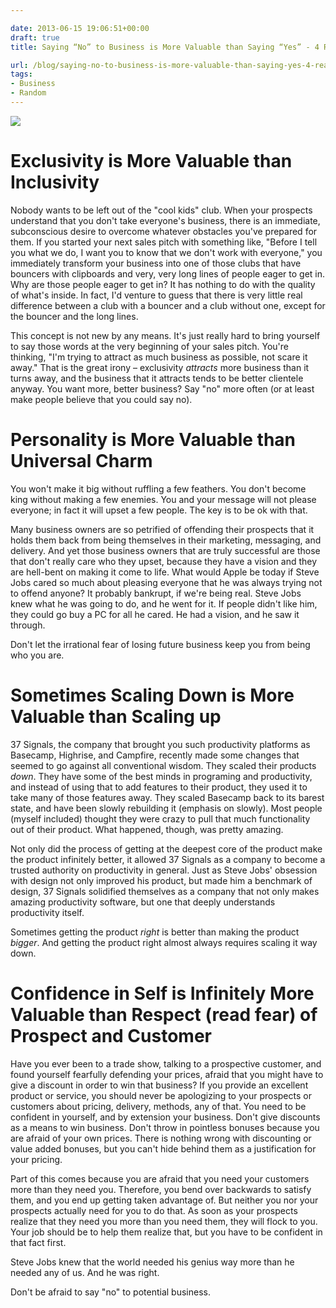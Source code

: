 ```yaml
---

date: 2013-06-15 19:06:51+00:00
draft: true
title: Saying “No” to Business is More Valuable than Saying “Yes” - 4 Reasons Why

url: /blog/saying-no-to-business-is-more-valuable-than-saying-yes-4-reasons-why
tags:
- Business
- Random
---
```


![](http://static1.squarespace.com/static/5b29b282b27e39d3891a137e/5b29d50ac07b083624e43ad2/5b29d50ac07b083624e43ad9/1529468456802/blog-image2.png)

  



# Exclusivity is More Valuable than Inclusivity




Nobody wants to be left out of the "cool kids" club. When your prospects understand that you don't take everyone's business, there is an immediate, subconscious desire to overcome whatever obstacles you've prepared for them. If you started your next sales pitch with something like, "Before I tell you what we do, I want you to know that we don't work with everyone," you immediately transform your business into one of those clubs that have bouncers with clipboards and very, very long lines of people eager to get in. Why are those people eager to get in? It has nothing to do with the quality of what's inside. In fact, I'd venture to guess that there is very little real difference between a club with a bouncer and a club without one, except for the bouncer and the long lines.




This concept is not new by any means. It's just really hard to bring yourself to say those words at the very beginning of your sales pitch. You're thinking, "I'm trying to attract as much business as possible, not scare it away." That is the great irony – exclusivity _attracts_ more business than it turns away, and the business that it attracts tends to be better clientele anyway. You want more, better business? Say "no" more often (or at least make people believe that you could say no).




# Personality is More Valuable than Universal Charm




You won't make it big without ruffling a few feathers. You don't become king without making a few enemies. You and your message will not please everyone; in fact it will upset a few people. The key is to be ok with that.




Many business owners are so petrified of offending their prospects that it holds them back from being themselves in their marketing, messaging, and delivery. And yet those business owners that are truly successful are those that don't really care who they upset, because they have a vision and they are hell-bent on making it come to life. What would Apple be today if Steve Jobs cared so much about pleasing everyone that he was always trying not to offend anyone? It probably bankrupt, if we're being real. Steve Jobs knew what he was going to do, and he went for it. If people didn't like him, they could go buy a PC for all he cared. He had a vision, and he saw it through.




Don't let the irrational fear of losing future business keep you from being who you are.




# Sometimes Scaling Down is More Valuable than Scaling up




37 Signals, the company that brought you such productivity platforms as Basecamp, Highrise, and Campfire, recently made some changes that seemed to go against all conventional wisdom. They scaled their products _down_. They have some of the best minds in programing and productivity, and instead of using that to add features to their product, they used it to take many of those features away. They scaled Basecamp back to its barest state, and have been slowly rebuilding it (emphasis on slowly). Most people (myself included) thought they were crazy to pull that much functionality out of their product. What happened, though, was pretty amazing.




Not only did the process of getting at the deepest core of the product make the product infinitely better, it allowed 37 Signals as a company to become a trusted authority on productivity in general. Just as Steve Jobs' obsession with design not only improved his product, but made him a benchmark of design, 37 Signals solidified themselves as a company that not only makes amazing productivity software, but one that deeply understands productivity itself.




Sometimes getting the product _right_ is better than making the product _bigger_. And getting the product right almost always requires scaling it way down.




# Confidence in Self is Infinitely More Valuable than Respect (read fear) of Prospect and Customer




Have you ever been to a trade show, talking to a prospective customer, and found yourself fearfully defending your prices, afraid that you might have to give a discount in order to win that business? If you provide an excellent product or service, you should never be apologizing to your prospects or customers about pricing, delivery, methods, any of that. You need to be confident in yourself, and by extension your business. Don't give discounts as a means to win business. Don't throw in pointless bonuses because you are afraid of your own prices. There is nothing wrong with discounting or value added bonuses, but you can't hide behind them as a justification for your pricing.




Part of this comes because you are afraid that you need your customers more than they need you. Therefore, you bend over backwards to satisfy them, and you end up getting taken advantage of. But neither you nor your prospects actually need for you to do that. As soon as your prospects realize that they need you more than you need them, they will flock to you. Your job should be to help them realize that, but you have to be confident in that fact first.




Steve Jobs knew that the world needed his genius way more than he needed any of us. And he was right.




Don't be afraid to say "no" to potential business.
